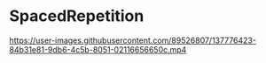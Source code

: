 # SpacedRepetition



https://user-images.githubusercontent.com/89526807/137776423-84b31e81-9db6-4c5b-8051-02116656650c.mp4

